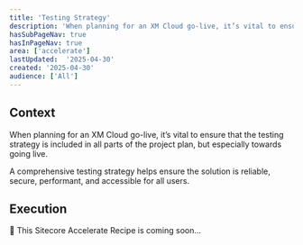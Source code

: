 ```yaml
---
title: 'Testing Strategy'
description: 'When planning for an XM Cloud go-live, it’s vital to ensure that the testing strategy is included in all parts of the project plan.'
hasSubPageNav: true
hasInPageNav: true
area: ['accelerate']
lastUpdated:  '2025-04-30'
created: '2025-04-30'
audience: ['All']
---
```


## Context
When planning for an XM Cloud go-live, it’s vital to ensure that the testing strategy is included in all parts of the project plan, but especially towards going live. 

A comprehensive testing strategy helps ensure the solution is reliable, secure, performant, and accessible for all users.

## Execution
🚀 This Sitecore Accelerate Recipe is coming soon...

